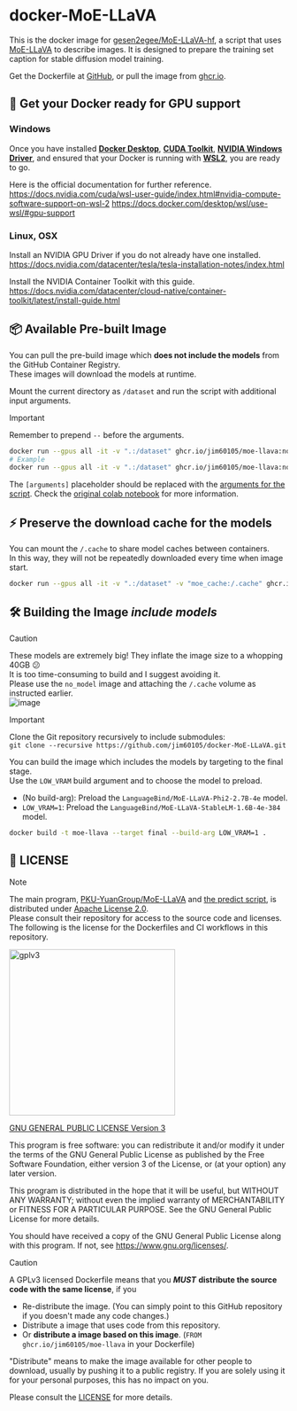 # docker-MoE-LLaVA

This is the docker image for [gesen2egee/MoE-LLaVA-hf](https://github.com/gesen2egee/MoE-LLaVA-hf), a script that uses [MoE-LLaVA](https://github.com/PKU-YuanGroup/MoE-LLaVA) to describe images. It is designed to prepare the training set caption for stable diffusion model training.

Get the Dockerfile at [GitHub](https://github.com/jim60105/docker-MoE-LLaVA), or pull the image from [ghcr.io](https://ghcr.io/jim60105/moe-llava).

## 🚀 Get your Docker ready for GPU support

### Windows

Once you have installed [**Docker Desktop**](https://www.docker.com/products/docker-desktop/), [**CUDA Toolkit**](https://developer.nvidia.com/cuda-downloads), [**NVIDIA Windows Driver**](https://www.nvidia.com.tw/Download/index.aspx), and ensured that your Docker is running with [**WSL2**](https://docs.docker.com/desktop/wsl/#turn-on-docker-desktop-wsl-2), you are ready to go.

Here is the official documentation for further reference.  
<https://docs.nvidia.com/cuda/wsl-user-guide/index.html#nvidia-compute-software-support-on-wsl-2>
<https://docs.docker.com/desktop/wsl/use-wsl/#gpu-support>

### Linux, OSX

Install an NVIDIA GPU Driver if you do not already have one installed.  
<https://docs.nvidia.com/datacenter/tesla/tesla-installation-notes/index.html>

Install the NVIDIA Container Toolkit with this guide.  
<https://docs.nvidia.com/datacenter/cloud-native/container-toolkit/latest/install-guide.html>

## 📦 Available Pre-built Image

You can pull the pre-build image which **does not include the models** from the GitHub Container Registry.  
These images will download the models at runtime.

Mount the current directory as `/dataset` and run the script with additional input arguments.

> [!IMPORTANT]  
> Remember to prepend `--` before the arguments.

```bash
docker run --gpus all -it -v ".:/dataset" ghcr.io/jim60105/moe-llava:no_model -- [arguments]
# Example
docker run --gpus all -it -v ".:/dataset" ghcr.io/jim60105/moe-llava:no_model -- --moe --force --caption_style='mixed' --folder_name --modify_prompt --low_vram
```

The `[arguments]` placeholder should be replaced with the [arguments for the script](https://github.com/gesen2egee/MoE-LLaVA-hf/blob/main/predict.py#L352-L360). Check the [original colab notebook](https://github.com/gesen2egee/MoE-LLaVA-hf/blob/main/MoE_LLaVA_jupyter.ipynb) for more information.

## ⚡️ Preserve the download cache for the models

You can mount the `/.cache` to share model caches between containers.  
In this way, they will not be repeatedly downloaded every time when image start.

```bash
docker run --gpus all -it -v ".:/dataset" -v "moe_cache:/.cache" ghcr.io/jim60105/moe-llava:no_model -- --moe --force --caption_style='mixed' --folder_name --modify_prompt --low_vram
```

## 🛠️ Building the Image *include models*

> [!CAUTION]  
> These models are extremely big! They inflate the image size to a whopping 40GB 😕  
> It is too time-consuming to build and I suggest avoiding it.  
> Please use the `no_model` image and attaching the `/.cache` volume as instructed earlier.  
> ![image](https://github.com/jim60105/docker-MoE-LLaVA/assets/16995691/17a58c24-8e2f-4d73-aa77-9495f9a1ccfb)

> [!IMPORTANT]  
> Clone the Git repository recursively to include submodules:  
> `git clone --recursive https://github.com/jim60105/docker-MoE-LLaVA.git`

You can build the image which includes the models by targeting to the final stage.  
Use the `LOW_VRAM` build argument and to choose the model to preload.

- (No build-arg): Preload the `LanguageBind/MoE-LLaVA-Phi2-2.7B-4e` model.
- `LOW_VRAM=1`: Preload the `LanguageBind/MoE-LLaVA-StableLM-1.6B-4e-384` model.

```bash
docker build -t moe-llava --target final --build-arg LOW_VRAM=1 .
```

## 📝 LICENSE

> [!NOTE]  
> The main program, [PKU-YuanGroup/MoE-LLaVA](https://github.com/PKU-YuanGroup/MoE-LLaVA) and [the predict script](https://github.com/gesen2egee/MoE-LLaVA-hf/blob/main/LICENSE), is distributed under [Apache License 2.0](https://github.com/PKU-YuanGroup/MoE-LLaVA/blob/main/LICENSE).  
> Please consult their repository for access to the source code and licenses.  
> The following is the license for the Dockerfiles and CI workflows in this repository.

<img src="https://github.com/jim60105/docker-MoE-LLaVA/assets/16995691/65f76d01-a00b-4a93-86b6-a06bc3667869" alt="gplv3" width="300" />

[GNU GENERAL PUBLIC LICENSE Version 3](LICENSE)

This program is free software: you can redistribute it and/or modify it under the terms of the GNU General Public License as published by the Free Software Foundation, either version 3 of the License, or (at your option) any later version.

This program is distributed in the hope that it will be useful, but WITHOUT ANY WARRANTY; without even the implied warranty of MERCHANTABILITY or FITNESS FOR A PARTICULAR PURPOSE. See the GNU General Public License for more details.

You should have received a copy of the GNU General Public License along with this program. If not, see <https://www.gnu.org/licenses/>.

> [!CAUTION]
> A GPLv3 licensed Dockerfile means that you _**MUST**_ **distribute the source code with the same license**, if you
>
> - Re-distribute the image. (You can simply point to this GitHub repository if you doesn't made any code changes.)
> - Distribute a image that uses code from this repository.
> - Or **distribute a image based on this image**. (`FROM ghcr.io/jim60105/moe-llava` in your Dockerfile)
>
> "Distribute" means to make the image available for other people to download, usually by pushing it to a public registry. If you are solely using it for your personal purposes, this has no impact on you.
>
> Please consult the [LICENSE](LICENSE) for more details.
